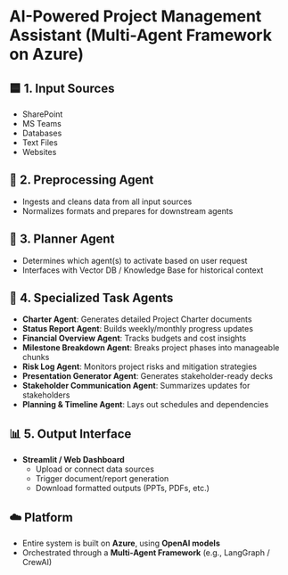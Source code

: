 
# AI-Powered Project Management Assistant (Multi-Agent Framework on Azure)

## 🟦 1. Input Sources
- SharePoint  
- MS Teams  
- Databases  
- Text Files  
- Websites  

## 🔄 2. Preprocessing Agent
- Ingests and cleans data from all input sources  
- Normalizes formats and prepares for downstream agents

## 🧭 3. Planner Agent
- Determines which agent(s) to activate based on user request  
- Interfaces with Vector DB / Knowledge Base for historical context  

## 🧠 4. Specialized Task Agents
- **Charter Agent**: Generates detailed Project Charter documents  
- **Status Report Agent**: Builds weekly/monthly progress updates  
- **Financial Overview Agent**: Tracks budgets and cost insights  
- **Milestone Breakdown Agent**: Breaks project phases into manageable chunks  
- **Risk Log Agent**: Monitors project risks and mitigation strategies  
- **Presentation Generator Agent**: Generates stakeholder-ready decks  
- **Stakeholder Communication Agent**: Summarizes updates for stakeholders  
- **Planning & Timeline Agent**: Lays out schedules and dependencies  

## 📊 5. Output Interface
- **Streamlit / Web Dashboard**
  - Upload or connect data sources  
  - Trigger document/report generation  
  - Download formatted outputs (PPTs, PDFs, etc.)  

## ☁️ Platform
- Entire system is built on **Azure**, using **OpenAI models**  
- Orchestrated through a **Multi-Agent Framework** (e.g., LangGraph / CrewAI)
